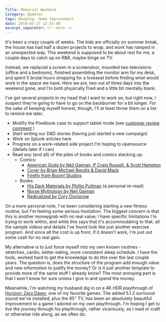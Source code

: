 ```yaml
---
Title: Memorial Weekend
Category: Updates
Tags: Reading, Home Improvement
date: 2019-05-27 12:35:00
excerpt_separator: <!--more-->
---
```


It's been a crazy couple of weeks. The kids are officially on summer break, the house has had half a dozen projects to wrap, and work has ramped in an unexpected way. This weekend is supposed to be about rest for me, a couple days to catch up on R&R, maybe binge on TV.

<!--more-->

Instead, we replaced a screen in a screendoor, mounted two televisions (office and a bedroom), finished assembling the monitor arm for my desk, and spent 5 brutal hours shopping for a loveseat before finding what would work in the space we have. Here we are, two out of three days into the weekend gone, and I'm both physically fried and a little bit mentally blank.

I've got several projects in my head that I want to work on, but right now, I suspect they're going to have to go on the backburner for a bit longer. For the sake of keeping myself honest, though, I'll at least throw them on a list to remind me later.

* Modify the Pixelbook case to support tablet mode (see [customer review comment](https://www.amazon.com/gp/customer-reviews/R3G383RE7SZH5A/ref=cm_cr_dp_d_rvw_ttl?ie=UTF8&ASIN=B07D6DPD2N) )
* Start writing our D&D stories (having just started a new campaign)
* Work on Splunk articles here
* Progress on a work-related side project I'm hoping to opensource (details later if I can)
* Read any (and all) of the piles of books and comics stacking up:
  * Comics:
    * [American Gods by Neil Gaiman, P Craig Russell, & Scott Hampton](https://digital.darkhorse.com/series/815/american-gods)
    * [Cover by Brian Michael Bendis & David Mack](https://www.dccomics.com/comics/cover-2018/cover-1)
    * [Firefly from Boom! Studios](https://en.wikipedia.org/wiki/Firefly_(Boom!_Studios_comics))
  * Books:
    * [His Dark Materials by Phillip Pullman](https://en.wikipedia.org/wiki/His_Dark_Materials) (a personal re-read)
    * [Norse Mythology by Neil Gaiman](https://en.wikipedia.org/wiki/Norse_Mythology_(book))
    * [Radicalized by Cory Doctorow](https://www.tor.com/2019/01/16/book-announcements-radicalized-cory-doctorow/)

On a more personal note, I've been considering starting a new fitness routine, but I'm feeling some serious hesitation. The biggest concern is that this is another moneygrab with no real value; I have specific limitations I'm trying to work within, and while this says that it's accommodating to that, all the sample videos and details I've found look like just another exercise program. And since all the cost is up front, if it doesn't work, I'm just out some cash for no real gain.

My alternative is to just force myself into my own known routines - stretches, cardio, better eating, more consistent sleep schedule. I have the tools, worked hard to get the knowledge to do this over the last couple years. The question is, does the structure of the program add enough value and new information to justify the money? Or is it just another template to provide more of the same stuff I already know? The most annoying part is that I won't know for sure unless I give in and spend the money.

Meanwhile, I'm watching my husband dig in on a 4K HDR playthrough of [Horizon: Zero Dawn](https://en.wikipedia.org/wiki/Horizon_Zero_Dawn), one of my favorite games. The added 5.1.2 surround sound we've installed, plus the 65" TV, has been an absolutely beautiful improvement to a game I adored on my own playthrough. I'm hoping I get to live the journey through his playthrough, rather vicariously, as I read or craft or otherwise ride along, as we often do.
